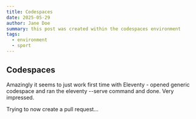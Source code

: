 ```yaml
---
title: Codespaces
date: 2025-05-29
author: Jane Doe
summary: this post was created within the codespaces environment
tags:
  - environment
  - sport
---
```

## Codespaces

Amazingly it seems to just work first time with Eleventy - opened generic codespace and ran the eleventy --serve command and done. Very impressed.

Trying to now create a pull request...